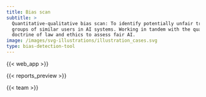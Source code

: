 ```yaml
---
title: Bias scan
subtitle: >
  Quantitative-qualitative bias scan: To identify potentially unfair treated
  groups of similar users in AI systems. Working in tandem with the qualitative
  doctrine of law and ethics to assess fair AI.
image: /images/svg-illustrations/illustration_cases.svg
type: bias-detection-tool
---
```


{{< web_app >}}

{{< reports_preview >}}

{{< team >}}
